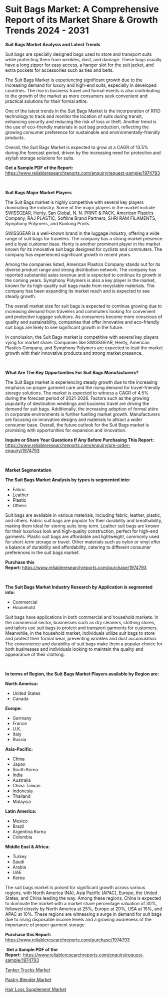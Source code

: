 <p><h1>Suit Bags Market: A Comprehensive Report of its Market Share & Growth Trends 2024 - 2031</h1></p><p><strong>Suit Bags Market Analysis and Latest Trends</strong></p>
<p><p>Suit bags are specially designed bags used to store and transport suits while protecting them from wrinkles, dust, and damage. These bags usually have a long zipper for easy access, a hanger slot for the suit jacket, and extra pockets for accessories such as ties and belts.</p><p>The Suit Bags Market is experiencing significant growth due to the increasing demand for luxury and high-end suits, especially in developed countries. The rise in business travel and formal events is also contributing to the growth of the market as more consumers seek convenient and practical solutions for their formal attire.</p><p>One of the latest trends in the Suit Bags Market is the incorporation of RFID technology to track and monitor the location of suits during transit, enhancing security and reducing the risk of loss or theft. Another trend is the use of eco-friendly materials in suit bag production, reflecting the growing consumer preference for sustainable and environmentally-friendly products.</p><p>Overall, the Suit Bags Market is expected to grow at a CAGR of 13.5% during the forecast period, driven by the increasing need for protective and stylish storage solutions for suits.</p></p>
<p><strong>Get a Sample PDF of the Report:&nbsp;</strong> <a href="https://www.reliableresearchreports.com/enquiry/request-sample/1974793">https://www.reliableresearchreports.com/enquiry/request-sample/1974793</a></p>
<p>&nbsp;</p>
<p><strong>Suit Bags Major Market Players</strong></p>
<p><p>The Suit Bags market is highly competitive with several key players dominating the industry. Some of the major players in the market include SWISSGEAR, Henty, San Global, N. N. PRINT & PACK, American Plastics Company, RAJ PLASTIC, Softline Brand Partners, SHRI RAM FILAMENTS, Symphony Polymers, and Kunlong Prints.</p><p>SWISSGEAR is a well-known brand in the luggage industry, offering a wide range of suit bags for travelers. The company has a strong market presence and a loyal customer base. Henty is another prominent player in the market known for its innovative suit bags designed for cyclists and commuters. The company has experienced significant growth in recent years.</p><p>Among the companies listed, American Plastics Company stands out for its diverse product range and strong distribution network. The company has reported substantial sales revenue and is expected to continue its growth in the coming years. Symphony Polymers is also a key player in the market, known for its high-quality suit bags made from recyclable materials. The company has been expanding its market reach and is expected to see steady growth.</p><p>The overall market size for suit bags is expected to continue growing due to increasing demand from travelers and commuters looking for convenient and protective luggage solutions. As consumers become more conscious of quality and sustainability, companies that offer innovative and eco-friendly suit bags are likely to see significant growth in the future.</p><p>In conclusion, the Suit Bags market is competitive with several key players vying for market share. Companies like SWISSGEAR, Henty, American Plastics Company, and Symphony Polymers are expected to lead the market growth with their innovative products and strong market presence.</p></p>
<p>&nbsp;</p>
<p><strong>What Are The Key Opportunities For Suit Bags Manufacturers?</strong></p>
<p><p>The Suit Bags market is experiencing steady growth due to the increasing emphasis on proper garment care and the rising demand for travel-friendly storage solutions. The market is expected to witness a CAGR of 4.5% during the forecast period of 2021-2026. Factors such as the growing popularity of destination weddings and business travel are driving the demand for suit bags. Additionally, the increasing adoption of formal attire in corporate environments is further fuelling market growth. Manufacturers are focusing on innovative designs and materials to attract a wider consumer base. Overall, the future outlook for the Suit Bags market is promising with opportunities for expansion and innovation.</p></p>
<p><strong>Inquire or Share Your Questions If Any Before Purchasing This Report:</strong> <a href="https://www.reliableresearchreports.com/enquiry/pre-order-enquiry/1974793">https://www.reliableresearchreports.com/enquiry/pre-order-enquiry/1974793</a></p>
<p>&nbsp;</p>
<p><strong>Market Segmentation</strong></p>
<p><strong>The Suit Bags Market Analysis by types is segmented into:</strong></p>
<p><ul><li>Fabric</li><li>Leather</li><li>Plastic</li><li>Others</li></ul></p>
<p><p>Suit bags are available in various materials, including fabric, leather, plastic, and others. Fabric suit bags are popular for their durability and breathability, making them ideal for storing suits long-term. Leather suit bags are known for their luxurious look and high-quality construction, perfect for high-end garments. Plastic suit bags are affordable and lightweight, commonly used for short-term storage or travel. Other materials such as nylon or vinyl offer a balance of durability and affordability, catering to different consumer preferences in the suit bags market.</p></p>
<p><strong>Purchase this Report:&nbsp;</strong><a href="https://www.reliableresearchreports.com/purchase/1974793">https://www.reliableresearchreports.com/purchase/1974793</a></p>
<p>&nbsp;</p>
<p><strong>The Suit Bags Market Industry Research by Application is segmented into:</strong></p>
<p><ul><li>Commercial</li><li>Household</li></ul></p>
<p><p>Suit bags have applications in both commercial and household markets. In the commercial sector, businesses such as dry cleaners, clothing stores, and tailors use suit bags to protect and transport garments for customers. Meanwhile, in the household market, individuals utilize suit bags to store and protect their formal wear, preventing wrinkles and dust accumulation. The convenience and durability of suit bags make them a popular choice for both businesses and individuals looking to maintain the quality and appearance of their clothing.</p></p>
<p>&nbsp;</p>
<p><strong>In terms of Region, the Suit Bags Market Players available by Region are:</strong></p>
<p>
    <p> <strong> North America: </strong>
        <ul>
            <li>United States</li>
            <li>Canada</li>
        </ul>
        </p> 
    <p> <strong> Europe: </strong>
        <ul>
            <li>Germany</li>
            <li>France</li>
            <li>U.K.</li>
            <li>Italy</li>
            <li>Russia</li>
        </ul>
        </p> 
    <p> <strong> Asia-Pacific: </strong>
        <ul>
            <li>China</li>
            <li>Japan</li>
            <li>South Korea</li>
            <li>India</li>
            <li>Australia</li>
            <li>China Taiwan</li>
            <li>Indonesia</li>
            <li>Thailand</li>
            <li>Malaysia</li>
        </ul>
        </p> 
    <p> <strong> Latin America: </strong>
        <ul>
            <li>Mexico</li>
            <li>Brazil</li>
            <li>Argentina Korea</li>
            <li>Colombia</li>
        </ul>
        </p> 
    <p> <strong> Middle East & Africa: </strong>
        <ul>
            <li>Turkey</li>
            <li>Saudi</li>
            <li>Arabia</li>
            <li>UAE</li>
            <li>Korea</li>
        </ul>
    </p>
    </p>
<p><p>The suit bags market is poised for significant growth across various regions, with North America (NA), Asia Pacific (APAC), Europe, the United States, and China leading the way. Among these regions, China is expected to dominate the market with a market share percentage valuation of 30%, followed closely by North America at 25%, Europe at 20%, USA at 15%, and APAC at 10%. These regions are witnessing a surge in demand for suit bags due to rising disposable income levels and a growing awareness of the importance of proper garment storage.</p></p>
<p><strong>Purchase this Report: </strong><a href="https://www.reliableresearchreports.com/purchase/1974793">https://www.reliableresearchreports.com/purchase/1974793</a></p>
<p>&nbsp;<strong>Get a Sample PDF of the Report:&nbsp;&nbsp;</strong><a href="https://www.reliableresearchreports.com/enquiry/request-sample/1974793">https://www.reliableresearchreports.com/enquiry/request-sample/1974793</a></p>
<p><strong></strong></p>
<p><p><a href="https://cautious-neon-760.notion.site/Tanker-Trucks-Market-Dynamics-2024-2031-Also-about-Its-Market-Trends-Projections-and-Opportunitie-b6cc2e9fb2544d9d9020552b21fcd52c">Tanker Trucks Market</a></p><p><a href="https://github.com/kosella/Market-Research-Report-List-2/blob/main/pastry-blender-market.md">Pastry Blender Market</a></p><p><a href="https://github.com/nathandecarvalho/Market-Research-Report-List-2/blob/main/hair-loss-supplement-market.md">Hair Loss Supplement Market</a></p></p>
